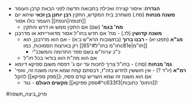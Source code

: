 * **הגדרה**: איסור קצירה ואכילה בתבואה חדשה לפני הבאת קרבן העומר
* **משנה מנחות** (סח.) משחרב בית המקדש, התקין **רבן יוחנן בן זכאי** שיהא יום [[תנופה|הנפת]] העומר כולו אסור
	* **מח' בגמ'** (שם) אם התקין ממש או דרש והתקין
* **משנה קדושין** (לז.) - מח' אם חדש בחו"ל אסור מדאורייתא או מדרבנן
	* **מג"א** (תפט:יא) **- רבנו ברוך** (בתשובות הרא"ש ב:א) - אם הוא מדרבנן, הוא רק בארצות הסמוכות, כמו [[תו"מ בחו"ל#^65c81e|תו"מ]]
		* כ"כ ערוה"ש בשם ספר התרומה והמשכנ"י
	* אם הוא מה"ת הוא בודאי בכל חו"ל
* **גמ' מנחות** (סח:) - בחו"ל צריך לחכות עד יום ג' דפסח משום ספיקא דיומא
* **רמ"א** (יו"ד ?) - אין חוששין לחדש בזה"ז, דבסתם קמח שמא אינה משנה זה, ואפי' אם הוא משנה זה שמא השריש קודם פסח, ו[[ספק ספיקא]] להקל
	* **מקשים העולם** - נגד [[ספק ספיקא#^c633f3|התוס' כתובות]]!

#פרק_ביצה_תשפה 
